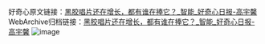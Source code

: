 好奇心原文链接：[黑胶唱片还在增长，都有谁在捧它？_智能_好奇心日报-高宇馨](https://www.qdaily.com/articles/3966.html)
WebArchive归档链接：[黑胶唱片还在增长，都有谁在捧它？_智能_好奇心日报-高宇馨](http://web.archive.org/web/20190623153306/https://www.qdaily.com/articles/3966.html)
![image](http://ww3.sinaimg.cn/large/007d5XDply1g3vdms2l8ij30u03i7hdt)